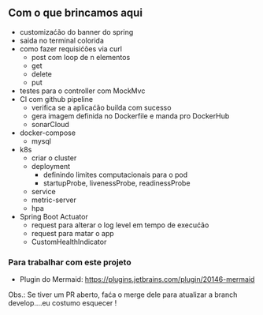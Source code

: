 ## Com o que brincamos aqui

- customizaćão do banner do spring
- saida no terminal colorida
- como fazer requisićões via curl
  - post com loop de n elementos
  - get
  - delete
  - put
- testes para o controller com MockMvc
- CI com github pipeline
  - verifica se a aplicaćão builda com sucesso
  - gera imagem definida no Dockerfile e manda pro DockerHub
  - sonarCloud
- docker-compose
  - mysql
- k8s
  - criar o cluster
  - deployment
    - definindo limites computacionais para o pod
    - startupProbe, livenessProbe, readinessProbe
  - service
  - metric-server
  - hpa
- Spring Boot Actuator
  - request para alterar o log level em tempo de execućão
  - request para matar o app
  - CustomHealthIndicator

### Para trabalhar com este projeto
- Plugin do Mermaid: https://plugins.jetbrains.com/plugin/20146-mermaid

Obs.: Se tiver um PR aberto, faća o merge dele para atualizar a branch develop....eu costumo esquecer !